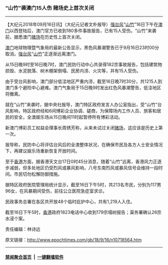 ### “山竹”袭澳门15人伤 赌场史上首次关闭
------------------------

<p>【大纪元2018年09月16日讯】（大纪元记者文朴报导）<a href="http://www.epochtimes.com/gb/tag/%E5%BC%BA%E5%8F%B0%E9%A3%8E.html">强台风</a>“<a href="http://www.epochtimes.com/gb/tag/%E5%B1%B1%E7%AB%B9.html">山竹</a>”16日下午在<a href="http://www.epochtimes.com/gb/tag/%E6%BE%B3%E9%97%A8.html">澳门</a>以西登陆后，澳门官方已收到180多件事故报告，已有15人受伤。“山竹”来袭前，据悉澳门<a href="http://www.epochtimes.com/gb/tag/%E8%B5%8C%E5%9C%BA.html">赌场</a>在历史性上首次关闭。</p>
<p><a href="http://www.epochtimes.com/gb/tag/%E6%BE%B3%E9%97%A8.html">澳门</a>地球物理暨气象局的最新公告显示，黑色风暴潮警告已于9月16日23时00分取消。<a href="http://www.epochtimes.com/gb/tag/%E5%BC%BA%E5%8F%B0%E9%A3%8E.html">强台风</a>“<a href="http://www.epochtimes.com/gb/tag/%E5%B1%B1%E7%AB%B9.html">山竹</a>”正逐渐远离澳门。</p>
<p>从15日晚9时至16日晚7时，澳门民防行动中心共录得182宗事故报告，包括建筑物损毁、水泥脱落、树木棚架倒塌、民房内涝、火灾等，并有15人受伤。</p>
<p>由于受台风影响，澳门部分低洼地区严重内涝，截至16日晚7时30分，共1215人到澳门多个避险中心避难。澳门气象局于15日晚9时发出红色风暴潮警告，低洼地区将撤离。</p>
<p>就在“山竹”来袭时，据中央社报导，澳门特区政府发言人办公室指出，受“山竹”台风影响，特区政府经和6间博彩企业协调、磋商，为保障场内工作人员、旅客和居民的安全，全澳娱乐场从15日晚间11时起暂停所有博彩活动。</p>
<p>新澳门博彩员工权益会理事长周锈芳称，从来未试过关闭<a href="http://www.epochtimes.com/gb/tag/%E8%B5%8C%E5%9C%BA.html">赌场</a>，这应该是历史上第一次。</p>
<p>报导称，民防中心将评估台风后的全澳整体状况，在确保市民及各方人士安全情况下，再建议娱乐场重新恢复开放时间。</p>
<p>至于<a href="http://www.epochtimes.com/gb/tag/%E9%A6%99%E6%B8%AF.html">香港</a>方面，据香港天文台17日0时45分消息，随着“山竹”远离，香港风力正逐步减弱，但多处地区仍受烈风或暴风影响，八号东南烈风或暴风信号会维持一段时间。市民切勿松懈防御措施。</p>
<p>据特区政府医院管理局统计显示，截至16日下午5时，共213名市民，分别为117男96女，在风暴期间受伤，前往公立医院急症室求诊。</p>
<p>民政事务总署在各区共开放48个临时庇护中心，共有1,219人入住。</p>
<p>截至16日下午5时，<a href="http://www.epochtimes.com/gb/tag/%E9%A6%99%E6%B8%AF.html">香港</a>政府1823电话中心收到179宗塌树报告；渠务署确认26宗水浸个案。</p>
<p>责任编辑：林诗远</p>

原文链接：http://www.epochtimes.com/gb/18/9/16/n10718564.htm


------------------------
#### [禁闻聚合首页](https://github.com/gfw-breaker/banned-news/blob/master/README.md) &nbsp;|&nbsp;  [一键翻墙软件](https://github.com/gfw-breaker/nogfw/blob/master/README.md)
